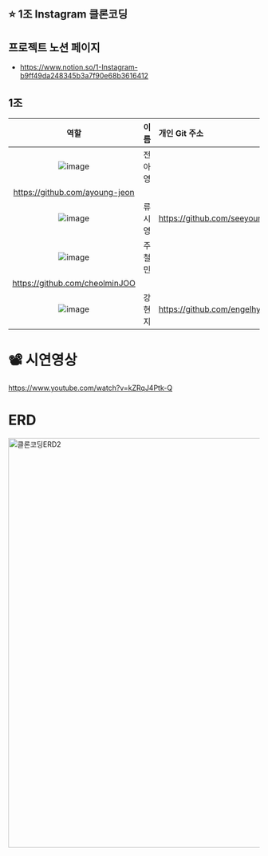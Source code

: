 ## ⭐️ 1조 Instagram 클론코딩

## 프로젝트 노션 페이지
- https://www.notion.so/1-Instagram-b9ff49da248345b3a7f90e68b3616412

## 1조
| 역할 | 이름 | 개인 Git 주소 |
|    :---:     | :---           | :---          |
|![image](https://github.com/engelhyunji/final/assets/147478174/71bf1b7c-e1c0-4208-b6d2-548f0083dd37)| 전아영     | 
https://github.com/ayoung-jeon |
| ![image](https://github.com/engelhyunji/final/assets/147478174/71bf1b7c-e1c0-4208-b6d2-548f0083dd37)| 류시영    | https://github.com/seeyoungryu |
| ![image](https://github.com/engelhyunji/final/assets/147478174/0cf31df6-9185-4ec1-bc65-78e2129b29e4)| 주철민    | 
https://github.com/cheolminJOO |
| ![image](https://github.com/engelhyunji/final/assets/147478174/0cf31df6-9185-4ec1-bc65-78e2129b29e4)| 강현지    | https://github.com/engelhyunji |

# 📽️ 시연영상
https://www.youtube.com/watch?v=kZRqJ4Ptk-Q

# ERD
<img width="820" alt="클론코딩ERD2" src="https://github.com/team3pet/Back3/assets/147483798/bda9049d-e2f5-4a9a-8cbd-45c0aeb07baf">
